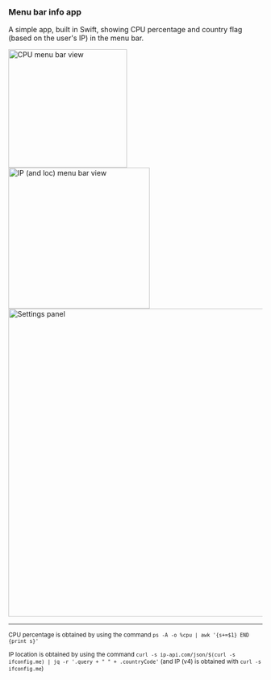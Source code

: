 ### Menu bar info app

A simple app, built in Swift, showing CPU percentage and country flag (based on the user's IP) in the menu bar.

<img width="235" alt="CPU menu bar view" src="https://github.com/user-attachments/assets/09bd470e-b51d-43da-a4ea-c99b8af1ee10">
<img width="280" alt="IP (and loc) menu bar view" src="https://github.com/user-attachments/assets/d010c850-05db-415b-9861-b69fb2e0f45b">

<img width="612" alt="Settings panel" src="https://github.com/user-attachments/assets/adcff2dd-7b8d-4005-b3b4-a4b0b31451b0">

---

<sub>CPU percentage is obtained by using the command `ps -A -o %cpu | awk '{s+=$1} END {print s}'`</sub>


<sub>IP location is obtained by using the command `curl -s ip-api.com/json/$(curl -s ifconfig.me) | jq -r '.query + " " + .countryCode'` (and IP (v4) is obtained with `curl -s ifconfig.me`)</sub>
